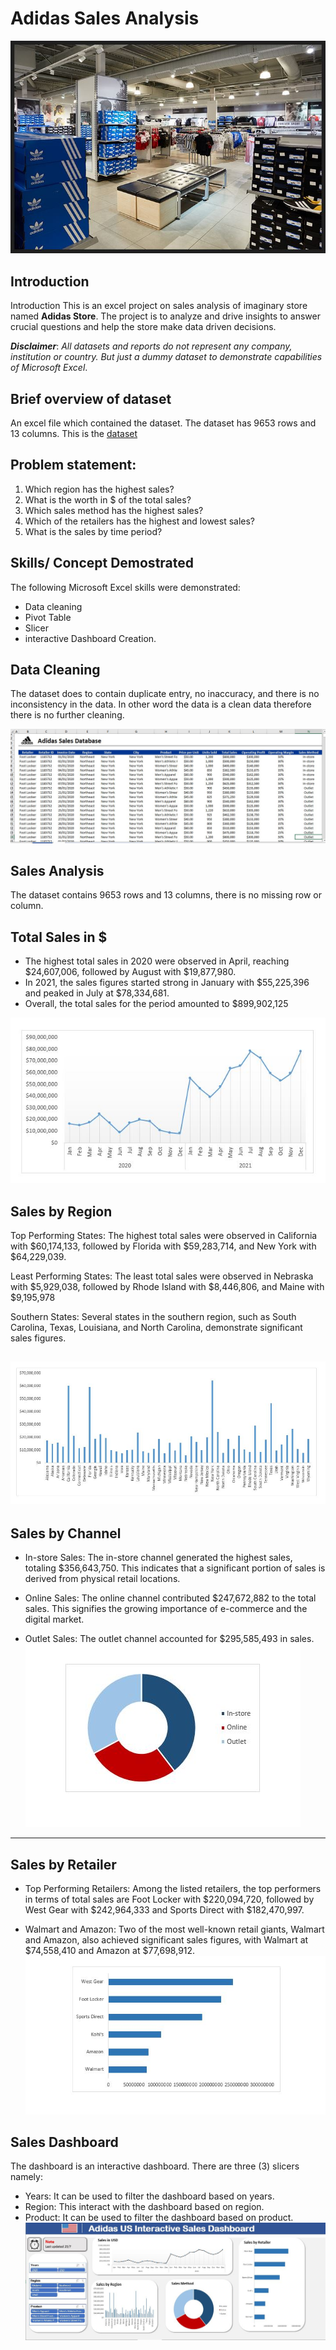 # Adidas Sales Analysis

![](Display_photo.jpg)

## Introduction
Introduction
This is an excel project on sales analysis of imaginary store named **Adidas Store**. The project is to analyze and drive insights to answer crucial questions and help the store make data driven decisions.

**_Disclaimer_**: _All datasets and reports do not represent any company, institution or country. But just a dummy dataset to demonstrate capabilities of Microsoft Excel_.

## Brief overview of dataset
An excel file which contained the dataset. The dataset has 9653 rows and 13 columns. This is the [dataset](https://view.flodesk.com/pages/62e6c1afc4d48aec3664b8e4)

## Problem statement:
  1.	Which region has the highest sales?
  2.	What is the worth in $ of the total sales?
  3.	Which sales method has the highest sales?
  4.	Which of the retailers has the highest and lowest sales?
  5.	What is the sales by time period?

## Skills/ Concept Demostrated
The following Microsoft Excel skills were demonstrated:
  * Data cleaning
  * Pivot Table
  * Slicer
  * interactive Dashboard Creation.

## Data Cleaning
The dataset does to contain duplicate entry, no inaccuracy, and there is no inconsistency in the data. In other word the data is a clean data therefore there is no further cleaning.

![](The_dataset.JPG)

## Sales Analysis
The dataset contains 9653 rows and 13 columns, there is no missing row or column.


## Total Sales in $
* The highest total sales in 2020 were observed in April, reaching $24,607,006, followed by August with $19,877,980.
* In 2021, the sales figures started strong in January with $55,225,396 and peaked in July at $78,334,681.
* Overall, the total sales for the period amounted to $899,902,125

![](Sales_Trend.JPG)

## Sales by Region

Top Performing States: The highest total sales were observed in California with $60,174,133, followed by Florida with $59,283,714, and New York with $64,229,039.

Least Performing States: The least total sales were observed in Nebraska with $5,929,038, followed by Rhode Island with $8,446,806,
and Maine with $9,195,978

Southern States: Several states in the southern region, such as South Carolina, Texas, Louisiana, and North Carolina, demonstrate significant sales figures.

![](Sales_Region.JPG)
---
## Sales by Channel
- In-store Sales: The in-store channel generated the highest sales, totaling $356,643,750. This indicates that a significant portion of sales is derived from physical retail locations.

- Online Sales: The online channel contributed $247,672,882 to the total sales. This signifies the growing importance of e-commerce and the digital market.

- Outlet Sales: The outlet channel accounted for $295,585,493 in sales.
![](Sales_Method.JPG)
---
## Sales by Retailer
- Top Performing Retailers: Among the listed retailers, the top performers in terms of total sales are Foot Locker with $220,094,720, followed by West Gear with $242,964,333 and Sports Direct with $182,470,997.

- Walmart and Amazon: Two of the most well-known retail giants, Walmart and Amazon, also achieved significant sales figures, with Walmart at $74,558,410 and Amazon at $77,698,912.
![](Sales_by_Retailer.JPG)

## Sales Dashboard
The dashboard is an interactive dashboard. There are three (3) slicers namely:
  - Years: It can be used to filter the dashboard based on years.
  - Region: This interact with the dashboard based on region.
  - Product: It can be used to filter the dashboard based on product.
![](Dashboard.JPG)
